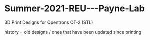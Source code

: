 # Summer-2021-REU---Payne-Lab
3D Print Designs for Opentrons OT-2 (STL)

history = old designs / ones that have been updated since printing

